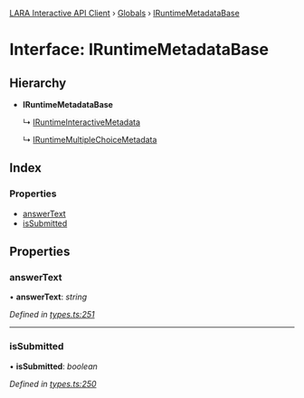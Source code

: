 [LARA Interactive API Client](../README.md) › [Globals](../globals.md) › [IRuntimeMetadataBase](iruntimemetadatabase.md)

# Interface: IRuntimeMetadataBase

## Hierarchy

* **IRuntimeMetadataBase**

  ↳ [IRuntimeInteractiveMetadata](iruntimeinteractivemetadata.md)

  ↳ [IRuntimeMultipleChoiceMetadata](iruntimemultiplechoicemetadata.md)

## Index

### Properties

* [answerText](iruntimemetadatabase.md#answertext)
* [isSubmitted](iruntimemetadatabase.md#issubmitted)

## Properties

###  answerText

• **answerText**: *string*

*Defined in [types.ts:251](../../../lara-typescript/src/interactive-api-client/types.ts#L251)*

___

###  isSubmitted

• **isSubmitted**: *boolean*

*Defined in [types.ts:250](../../../lara-typescript/src/interactive-api-client/types.ts#L250)*
